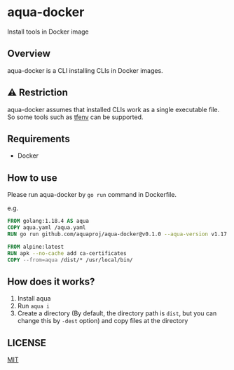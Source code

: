 # aqua-docker

Install tools in Docker image

## Overview

aqua-docker is a CLI installing CLIs in Docker images.

## :warning: Restriction

aqua-docker assumes that installed CLIs work as a single executable file.
So some tools such as [tfenv](https://github.com/tfutils/tfenv) can be supported.

## Requirements

* Docker

## How to use

Please run aqua-docker by `go run` command in Dockerfile.

e.g.

```dockerfile
FROM golang:1.18.4 AS aqua
COPY aqua.yaml /aqua.yaml
RUN go run github.com/aquaproj/aqua-docker@v0.1.0 --aqua-version v1.17.1 --config /aqua.yaml --dest /dist golangci-lint actionlint reviewdog

FROM alpine:latest
RUN apk --no-cache add ca-certificates
COPY --from=aqua /dist/* /usr/local/bin/
```

## How does it works?

1. Install aqua
1. Run `aqua i`
1. Create a directory (By default, the directory path is `dist`, but you can change this by `-dest` option) and copy files at the directory

## LICENSE

[MIT](LICENSE)
